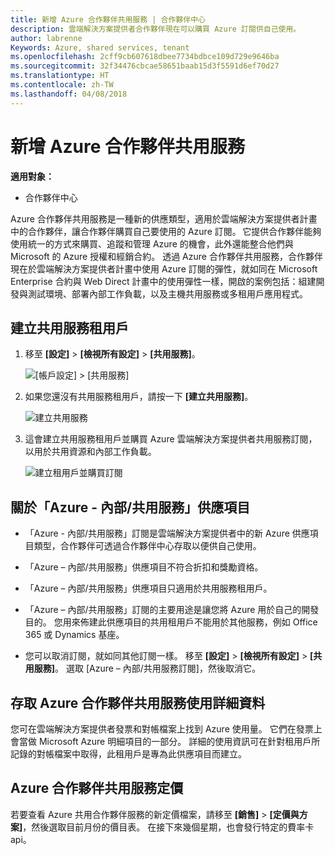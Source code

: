 ```yaml
---
title: 新增 Azure 合作夥伴共用服務 | 合作夥伴中心
description: 雲端解決方案提供者合作夥伴現在可以購買 Azure 訂閱供自己使用。
author: labrenne
Keywords: Azure, shared services, tenant
ms.openlocfilehash: 2cff9cb607618dbee7734bdbce109d729e9646ba
ms.sourcegitcommit: 32f34476cbcae58651baab15d3f5591d6ef70d27
ms.translationtype: HT
ms.contentlocale: zh-TW
ms.lasthandoff: 04/08/2018
---
```

# <a name="add-azure-partner-shared-services"></a>新增 Azure 合作夥伴共用服務

**適用對象：**

-  合作夥伴中心

Azure 合作夥伴共用服務是一種新的供應類型，適用於雲端解決方案提供者計畫中的合作夥伴，讓合作夥伴購買自己要使用的 Azure 訂閱。 它提供合作夥伴能夠使用統一的方式來購買、追蹤和管理 Azure 的機會，此外還能整合他們與 Microsoft 的 Azure 授權和經銷合約。 透過 Azure 合作夥伴共用服務，合作夥伴現在於雲端解決方案提供者計畫中使用 Azure 訂閱的彈性，就如同在 Microsoft Enterprise 合約與 Web Direct 計畫中的使用彈性一樣，開啟的案例包括：組建開發與測試環境、部署內部工作負載，以及主機共用服務或多租用戶應用程式。  

## <a name="create-the-shared-services-tenant"></a>建立共用服務租用戶

1. 移至 **\[設定\]** > **\[檢視所有設定\]** > **\[共用服務\]**。

    ![**\[帳戶設定\]** > **\[共用服務\]**](images/sharedservices2.png)

2. 如果您還沒有共用服務租用戶，請按一下 **\[建立共用服務\]**。

    ![建立共用服務](images/sharedservices3.png)

3. 這會建立共用服務租用戶並購買 Azure 雲端解決方案提供者共用服務訂閱，以用於共用資源和內部工作負載。

    ![建立租用戶並購買訂閱](images/sharedservices5.png)

## <a name="about-the-azure--internalshared-services-offer"></a>關於「Azure - 內部/共用服務」供應項目

- 「Azure - 內部/共用服務」訂閱是雲端解決方案提供者中的新 Azure 供應項目類型，合作夥伴可透過合作夥伴中心存取以便供自己使用。 

- 「Azure – 內部/共用服務」供應項目不符合折扣和獎勵資格。

- 「Azure – 內部/共用服務」供應項目只適用於共用服務租用戶。

- 「Azure – 內部/共用服務」訂閱的主要用途是讓您將 Azure 用於自己的開發目的。 您用來佈建此供應項目的共用租用戶不能用於其他服務，例如 Office 365 或 Dynamics 基座。 

- 您可以取消訂閱，就如同其他訂閱一樣。 移至 **\[設定\]** > **\[檢視所有設定\]** > **\[共用服務\]**。 選取 \[Azure – 內部/共用服務訂閱\]，然後取消它。

## <a name="accessing-azure-partner-shared-services-consumption-details"></a>存取 Azure 合作夥伴共用服務使用詳細資料

您可在雲端解決方案提供者發票和對帳檔案上找到 Azure 使用量。 它們在發票上會當做 Microsoft Azure 明細項目的一部分。 詳細的使用資訊可在針對租用戶所記錄的對帳檔案中取得，此租用戶是專為此供應項目而建立。 

## <a name="azure-partner-shared-services-pricing"></a>Azure 合作夥伴共用服務定價

若要查看 Azure 共用合作夥伴服務的新定價檔案，請移至 **\[銷售\]** > **\[定價與方案\]**，然後選取目前月份的價目表。 在接下來幾個星期，也會發行特定的費率卡 api。


